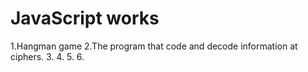 # JavaScript works
1.Hangman game
2.The program that code and decode information at ciphers.
3.
4.
5.
6.
